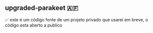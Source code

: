 ## upgraded-parakeet 🇦🇫

✅ este é um código fonte de um projeto privado que usarei em breve, o código esta aberto a publico 
